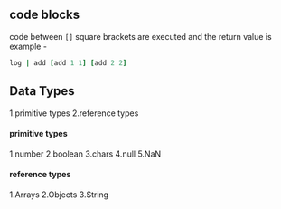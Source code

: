 ## code blocks
code between `[]` square brackets are executed and the return value is
example -

```ruby
log | add [add 1 1] [add 2 2]
```

## Data Types

1.primitive types
2.reference types

#### primitive types

1.number
2.boolean
3.chars
4.null
5.NaN

#### reference types

1.Arrays
2.Objects
3.String
